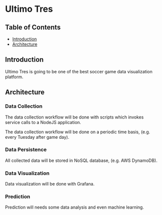 # Ultimo Tres

## Table of Contents
- [Introduction](#introduction)
- [Architecture](#architecture)

## Introduction

Ultimo Tres is going to be one of the best soccer game data visualization platform.

## Architecture

### Data Collection
The data collection workflow will be done with scripts which invokes service calls to a NodeJS application.

The data collection workflow will be done on a periodic time basis, (e.g. every Tuesday after game day).

### Data Persistence
All collected data will be stored in NoSQL database, (e.g. AWS DynamoDB).

### Data Visualization
Data visualization will be done with Grafana.

### Prediction
Prediction will needs some data analysis and even machine learning.
